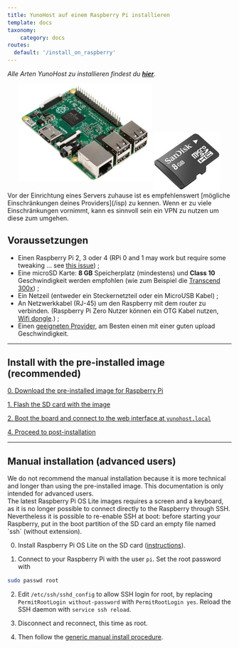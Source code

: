 ```yaml
---
title: YunoHost auf einem Raspberry Pi installieren
template: docs
taxonomy:
    category: docs
routes:
  default: '/install_on_raspberry'
---
```


*Alle Arten YunoHost zu installieren findest du **[hier](/install)**.*

<center>
<img src="/images/raspberrypi.jpg" width=300 style="padding-bottom:20px">
<img src="/images/micro-sd-card.jpg">
</center>

<div class="alert alert-info" markdown="1">
Vor der Einrichtung eines Servers zuhause ist es empfehlenswert [mögliche Einschränkungen deines Providers](/isp) zu kennen. Wenn er zu viele Einschränkungen vornimmt, kann es sinnvoll sein ein VPN zu nutzen um diese zum umgehen.
</div>

## Voraussetzungen

- Einen Raspberry Pi 2, 3 oder 4 (RPi 0 and 1 may work but require some tweaking ... see [this issue](https://github.com/YunoHost/issues/issues/1423)) ;
- Eine microSD Karte: **8 GB** Speicherplatz (mindestens) und **Class 10** Geschwindigkeit werden empfohlen (wie zum Beispiel die [Transcend 300x](http://www.amazon.fr/Transcend-microSDHC-adaptateur-TS32GUSDU1E-Emballage/dp/B00CES44EO)) ;
- Ein Netzeil (entweder ein Steckernetzteil oder ein MicroUSB Kabel) ;
- An Netzwerkkabel (RJ-45) um den Raspberry mit dem router zu verbinden. (Raspberry Pi Zero Nutzer können ein OTG Kabel nutzen, [Wifi dongle](https://core-electronics.com.au/tutorials/raspberry-pi-zerow-headless-wifi-setup.html).) ;
- Einen [geeigneten Provider](/isp), am Besten einen mit einer guten upload Geschwindigkeit.

---

## Install with the pre-installed image (recommended)

<a class="btn btn-lg btn-default" href="/images">0. Download the pre-installed image for Raspberry Pi</a>

<a class="btn btn-lg btn-default" href="/burn_or_copy_iso">1. Flash the SD card with the image</a>

<a class="btn btn-lg btn-default" href="/plug_and_boot">2. Boot the board and connect to the web interface at `yunohost.local`</a>

<a class="btn btn-lg btn-default" href="/postinstall">4. Proceed to post-installation</a>

---

## Manual installation (advanced users)

<div class="alert alert-warning" markdown="1">
We do not recommend the manual installation because it is more technical and longer than using the pre-installed image. This documentation is only intended for advanced users.
</div>

<div class="alert alert-warning" markdown="1">
The latest Raspberry Pi OS Lite images requires a screen and a keyboard, as it is no longer possible to connect directly to the Raspberry through SSH. Nevertheless it is possible to re-enable SSH at boot: before starting your Raspberry, put in the boot partition of the SD card an empty file named `ssh` (without extension).
</div>

0. Install Raspberry Pi OS Lite on the SD card ([instructions](https://www.raspberrypi.org/downloads/raspberry-pi-os/)).

1. Connect to your Raspberry Pi with the user `pi`. Set the root password with 
```bash
sudo passwd root
```

2. Edit `/etc/ssh/sshd_config` to allow SSH login for root, by replacing `PermitRootLogin without-password` with `PermitRootLogin yes`. Reload the SSH daemon with `service ssh reload`.

3. Disconnect and reconnect, this time as root.

4. Then follow the <a href="/install_manually">generic manual install procedure</a>.

